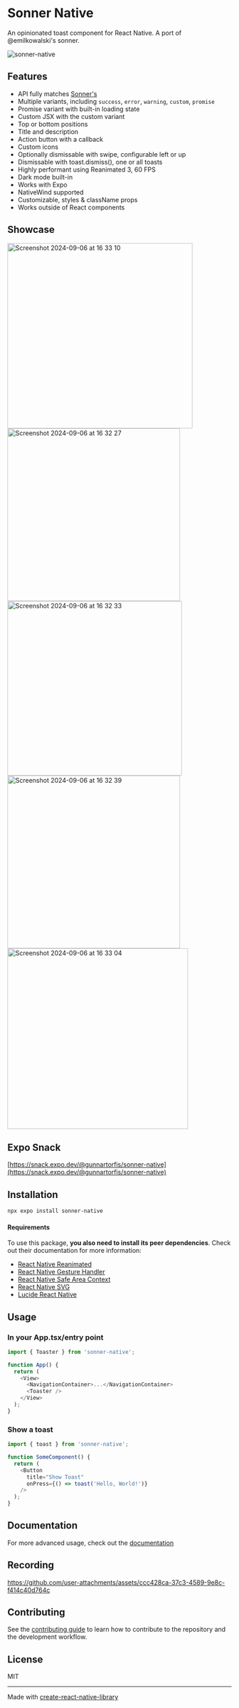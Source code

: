 # Sonner Native

An opinionated toast component for React Native. A port of @emilkowalski's sonner.

![sonner-native](https://github.com/user-attachments/assets/0baf95df-9c99-4db6-877e-1edcc0eca0d4)

## Features

- API fully matches [Sonner's](https://sonner.emilkowal.ski/)
- Multiple variants, including `success`, `error`, `warning`, `custom`, `promise`
- Promise variant with built-in loading state
- Custom JSX with the custom variant
- Top or bottom positions
- Title and description
- Action button with a callback
- Custom icons
- Optionally dismissable with swipe, configurable left or up
- Dismissable with toast.dismiss(), one or all toasts
- Highly performant using Reanimated 3, 60 FPS
- Dark mode built-in
- Works with Expo
- NativeWind supported
- Customizable, styles & className props
- Works outside of React components

## Showcase

<img width="416" alt="Screenshot 2024-09-06 at 16 33 10" src="https://github.com/user-attachments/assets/fb986f0f-6f5a-4716-9633-6dfe492a9e9c">
<img width="388" alt="Screenshot 2024-09-06 at 16 32 27" src="https://github.com/user-attachments/assets/8fa438c4-3c65-4f8f-ad15-52cc24e1faf5">
<img width="392" alt="Screenshot 2024-09-06 at 16 32 33" src="https://github.com/user-attachments/assets/fe43bc29-5d25-4e32-a88c-bba6e58a6eda">
<img width="388" alt="Screenshot 2024-09-06 at 16 32 39" src="https://github.com/user-attachments/assets/ead85100-b52e-433a-b8b8-9416cfb79b63">
<img width="406" alt="Screenshot 2024-09-06 at 16 33 04" src="https://github.com/user-attachments/assets/bbc20957-160f-43c1-b317-b64512ec7cef">

## Expo Snack

[https://snack.expo.dev/@gunnartorfis/sonner-native](https://snack.expo.dev/@gunnartorfis/sonner-native)

## Installation

```sh
npx expo install sonner-native
```

#### Requirements

To use this package, **you also need to install its peer dependencies**. Check out their documentation for more information:

- [React Native Reanimated](https://docs.swmansion.com/react-native-reanimated/docs/fundamentals/getting-started)
- [React Native Gesture Handler](https://docs.swmansion.com/react-native-gesture-handler/docs/)
- [React Native Safe Area Context](https://docs.expo.dev/versions/latest/sdk/safe-area-context/)
- [React Native SVG](https://github.com/software-mansion/react-native-svg)
- [Lucide React Native](https://github.com/lucide-icons/lucide#react-native)

## Usage

### In your App.tsx/entry point

```typescript
import { Toaster } from 'sonner-native';

function App() {
  return (
    <View>
      <NavigationContainer>...</NavigationContainer>
      <Toaster />
    </View>
  );
}
```

### Show a toast

```typescript
import { toast } from 'sonner-native';

function SomeComponent() {
  return (
    <Button
      title="Show Toast"
      onPress={() => toast('Hello, World!')}
    />
  );
}
```

## Documentation

For more advanced usage, check out the [documentation](https://gunnartorfis.github.io/sonner-native/)

## Recording

https://github.com/user-attachments/assets/ccc428ca-37c3-4589-9e8c-f414c40d764c

## Contributing

See the [contributing guide](CONTRIBUTING.md) to learn how to contribute to the repository and the development workflow.

## License

MIT

---

Made with [create-react-native-library](https://github.com/callstack/react-native-builder-bob)
